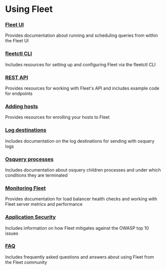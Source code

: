 # Using Fleet

### [Fleet UI](./Fleet-UI.md) 
Provides documentation about running and scheduling queries from within the Fleet UI

### [fleetctl CLI](./fleetctl-CLI.md) 
Includes resources for setting up and configuring Fleet via the fleetctl CLI

### [REST API](./REST-API.md) 
Provides resources for working with Fleet's API and includes example code for endpoints

### [Adding hosts](./Adding-hosts.md) 
Provides resources for enrolling your hosts to Fleet

### [Log destinations](./Log-destinations.md) 
Includes documentation on the log destinations for sending with osquery logs

### [Osquery processes](./Osquery-process.md) 
Includes documentation about osquery children processes and under which conditions they are terminated

### [Monitoring Fleet](./Monitoring-Fleet.md) 
Provides documentation for load balancer health checks and working with Fleet server metrics and performance 

### [Application Security](./Security-best-practices.md) 
Includes information on how Fleet mitigates against the OWASP top 10 issues

### [FAQ](./FAQ.md) 
Includes frequently asked questions and answers about using Fleet from the Fleet community

